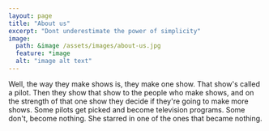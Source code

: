 ```yaml
---
layout: page
title: "About us"
excerpt: "Dont underestimate the power of simplicity"
image:
  path: &image /assets/images/about-us.jpg
  feature: *image
  alt: "image alt text"
---
```


Well, the way they make shows is, they make one show. That show's called a pilot. Then they show that show to the people who make shows, and on the strength of that one show they decide if they're going to make more shows. Some pilots get picked and become television programs. Some don't, become nothing. She starred in one of the ones that became nothing.